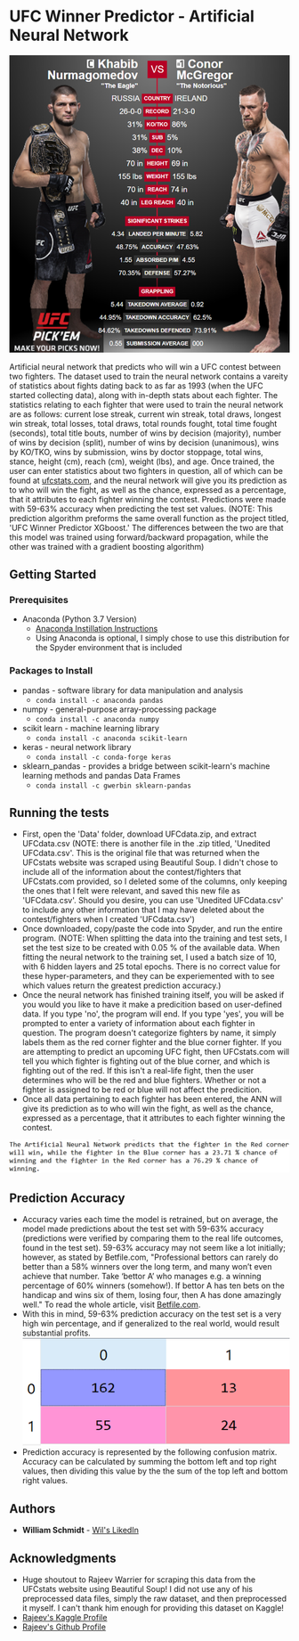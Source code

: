 # UFC Winner Predictor - Artificial Neural Network

![What](Images/UFC-229-stats.png)

Artificial neural network that predicts who will win a UFC contest between two fighters. The dataset used to train the neural network contains a vareity of statistics about fights dating back to as far as 1993 (when the UFC started collecting data), along with in-depth stats about each fighter. The statistics relating to each fighter that were used to train the neural network are as follows: current lose streak, current win streak, total draws, longest win streak, total losses, total draws, total rounds fought, total time fought (seconds), total title bouts, number of wins by decision (majority), number of wins by decision (split), number of wins by decision (unanimous), wins by KO/TKO, wins by submission, wins by doctor stoppage, total wins, stance, height (cm), reach (cm), weight (lbs), and age. Once trained, the user can enter statistics about two fighters in question, all of which can be found at [ufcstats.com](http://www.ufcstats.com/fighter-details/f4c49976c75c5ab2), and the neural network will give you its prediction as to who will win the fight, as well as the chance, expressed as a percentage, that it attributes to each fighter winning the contest. Predictions were made with 59-63% accuracy when predicting the test set values. (NOTE: This prediction algorithm preforms the same overall function as the project titled, 'UFC Winner Predictor XGboost.' The differences between the two are that this model was trained using forward/backward propagation, while the other was trained with a gradient boosting algorithm) 

## Getting Started
### Prerequisites
* Anaconda (Python 3.7 Version)
  - [Anaconda Instillation Instructions](https://docs.anaconda.com/anaconda/install/)
  - Using Anaconda is optional, I simply chose to use this distribution for the Spyder environment that is included

### Packages to Install
* pandas - software library for data manipulation and analysis
  - `conda install -c anaconda pandas`
* numpy - general-purpose array-processing package
  - `conda install -c anaconda numpy`
* scikit learn - machine learning library
  - `conda install -c anaconda scikit-learn`
* keras - neural network library
  - `conda install -c conda-forge keras`
* sklearn_pandas - provides a bridge between scikit-learn's machine learning methods and pandas Data Frames
  - `conda install -c gwerbin sklearn-pandas`
  
## Running the tests
* First, open the 'Data' folder, download UFCdata.zip, and extract UFCdata.csv (NOTE: there is another file in the .zip titled, 'Unedited UFCdata.csv'. This is the original file that was returned when the UFCstats website was scraped using Beautiful Soup. I didn't chose to include all of the information about the contest/fighters that UFCstats.com provided, so I deleted some of the columns, only keeping the ones that I felt were relevant, and saved this new file as 'UFCdata.csv'. Should you desire, you can use 'Unedited UFCdata.csv' to include any other information that I may have deleted about the contest/fighters when I created 'UFCdata.csv')
* Once downloaded, copy/paste the code into Spyder, and run the entire program. (NOTE: When splitting the data into the training and test sets, I set the test size to be created with 0.05 % of the available data. When fitting the neural network to the training set, I used a batch size of 10, with 6 hidden layers and 25 total epochs. There is no correct value for these hyper-parameters, and they can be experiemented with to see which values return the greatest prediction accuracy.)
* Once the neural network has finished training itself, you will be asked if you would you like to have it make a predicition based on user-defined data. If you type 'no', the program will end. If you type 'yes', you will be prompted to enter a variety of information about each fighter in question. The program doesn't categorize fighters by name, it simply labels them as the red corner fighter and the blue corner fighter. If you are attempting to predict an upcoming UFC fight, then UFCstats.com will tell you which fighter is fighting out of the blue corner, and which is fighting out of the red. If this isn't a real-life fight, then the user determines who will be the red and blue fighters. Whether or not a fighter is assigned to be red or blue will not affect the predicition. 
* Once all data pertaining to each fighter has been entered, the ANN will give its prediction as to who will win the fight, as well as the chance, expressed as a percentage, that it attributes to each fighter winning the contest. 

![What](Images/prediction.png)

## Prediction Accuracy
* Accuracy varies each time the model is retrained, but on average, the model made predictions about the test set with 59-63% accuracy (predictions were verified by comparing them to the real life outcomes, found in the test set). 59-63% accuracy may not seem like a lot initially; however, as stated by Betfile.com, "Professional bettors can rarely do better than a 58% winners over the long term, and many won’t even achieve that number. Take ‘bettor A’ who manages e.g. a winning percentage of 60% winners (somehow!). If bettor A has ten bets on the handicap and wins six of them, losing four, then A has done amazingly well." To read the whole article, visit [Betfile.com](http://betfile.com/winning-percentages-in-betting/). 
* With this in mind, 59-63% prediction accuracy on the test set is a very high win percentage, and if generalized to the real world, would result substantial profits.
![What](Images/confusion_matrix.png)
* Prediction accuracy is represented by the following confusion matrix. Accuracy can be calculated by summing the bottom left and top right values, then dividing this value by the the sum of the top left and bottom right values.

## Authors
* **William Schmidt** - [Wil's LikedIn](https://www.linkedin.com/in/william-schmidt-152431168/)

## Acknowledgments

* Huge shoutout to Rajeev Warrier for scraping this data from the UFCstats website using Beautiful Soup! I did not use any of his preprocessed data files, simply the raw dataset, and then preprocessed it myself. I can't thank him enough for providing this dataset on Kaggle!
* [Rajeev's Kaggle Profile](https://www.kaggle.com/rajeevw)
* [Rajeev's Github Profile](https://github.com/WarrierRajeev?tab=repositories)
